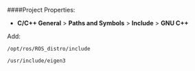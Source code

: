 ####Project Properties:

- __C/C++ General__ > __Paths and Symbols__ > __Include__ > __GNU C++__

 Add:

 `/opt/ros/ROS_distro/include`

 `/usr/include/eigen3`